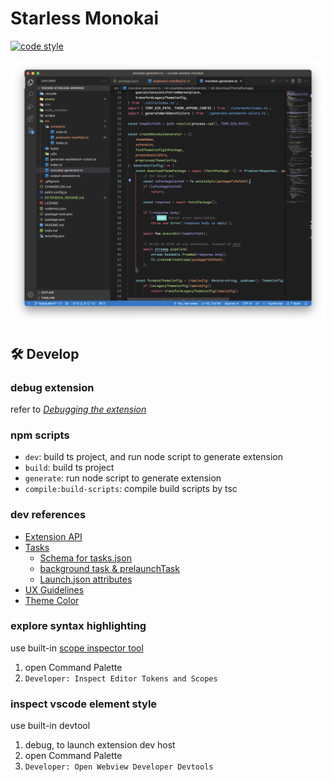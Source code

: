 # Starless Monokai
[![code style](https://antfu.me/badge-code-style.svg)](https://github.com/antfu/eslint-config)

![](./assets/screenshot-1.png)

## 🛠️ Develop

### debug extension
refer to [*Debugging the extension*](https://code.visualstudio.com/api/get-started/your-first-extension#debugging-the-extension)

### npm scripts
- `dev`: build ts project, and run node script to generate extension
- `build`: build ts project
- `generate`: run node script to generate extension
- `compile:build-scripts`: compile build scripts by tsc

### dev references
- [Extension API](https://code.visualstudio.com/api)
- [Tasks](https://code.visualstudio.com/docs/editor/tasks)
    - [Schema for tasks.json](https://code.visualstudio.com/docs/editor/tasks-appendix)
    - [background task & prelaunchTask](https://code.visualstudio.com/docs/editor/tasks#_can-a-background-task-be-used-as-a-prelaunchtask-in-launchjson)
    - [Launch.json attributes](https://code.visualstudio.com/docs/editor/debugging#_launchjson-attributes)
- [UX Guidelines](https://code.visualstudio.com/api/ux-guidelines/overview)
- [Theme Color](https://code.visualstudio.com/api/references/theme-color)

### explore syntax highlighting
use built-in [scope inspector tool](https://code.visualstudio.com/api/language-extensions/syntax-highlight-guide#scope-inspector)
1. open Command Palette
2. `Developer: Inspect Editor Tokens and Scopes`

### inspect vscode element style
use built-in devtool
1. debug, to launch extension dev host
2. open Command Palette
3. `Developer: Open Webview Developer Devtools`